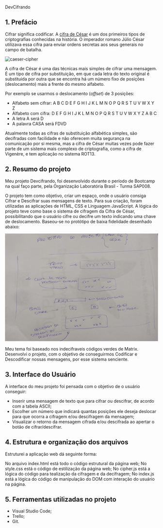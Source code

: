 DevCifrando

## 1. Prefácio

Cifrar significa codificar. A [cifra de César](https://pt.wikipedia.org/wiki/Cifra_de_C%C3%A9sar)
é um dos primeiros tipos de criptografias conhecidas na história.
O imperador romano Júlio César utilizava essa cifra para enviar
ordens secretas aos seus generais no campo de batalha.

![caeser-cipher](https://user-images.githubusercontent.com/11894994/60990999-07ffdb00-a320-11e9-87d0-b7c291bc4cd1.png)

A cifra de César é uma das técnicas mais simples de cifrar uma mensagem. É um
tipo de cifra por substituição, em que cada letra do texto original é
substituida por outra que se encontra há um número fixo de posições
(deslocamento) mais a frente do mesmo alfabeto.

Por exemplo se usarmos o deslocamento (_offset_) de 3 posições:

* Alfabeto sem cifrar: A B C D E F G H I J K L M N O P Q R S T U V W X Y Z
* Alfabeto com cifra:  D E F G H I J K L M N O P Q R S T U V W X Y Z A B C
* A letra A será D
* A palavra CASA será FDVD

Atualmente todas as cifras de substituição alfabética simples, são decifradas
com facilidade e não oferecem muita segurança na comunicação por si mesma,
mas a cifra de César muitas vezes pode fazer parte de um sistema
mais complexo de criptografia, como
a cifra de Vigenère, e tem aplicação no sistema ROT13.

## 2. Resumo do projeto

Meu projeto Devcifrando, foi desenvolvido durante o período de Bootcamp na qual faço parte, pela Organização Laboratória Brasil - Turma SAP008.

O projeto tem como objetivo, criar um espaço, onde o usuário consiga Cifrar e Descifrar suas mensagens de texto. Para sua criação, foram utilizadas as aplicações de HTML, CSS e Linguagem JavaScript. A lógica do projeto teve como base o sistema de cifragem da Cifra de César, possibilitando que o usuário cifre ou decifre um texto indicando uma chave de deslocamento. Baseou-se no protótipo de baixa fidelidade desenhado abaixo:

![img](prototipo.png)


Meu tema foi baseado nos indecifraveis códigos verdes de Matrix. Desenvolvi o projeto, com o objetivo de conseguirmos Codificar e Descodificar nossas mensagens, por esse sistema senciente. 

## 3. Interface do Usuário

A interface do meu projeto foi pensada com o objetivo de o usuário conseguir:

- Inserir uma mensagem de texto que para cifrar ou descifrar, de acordo com a tabela ASCII;
- Escolher um número que indicará quantas posições ele deseja deslocar para que ocorra a cifragem e/ou descifragem da mensagem;
- Visualizar o retorno da mensagem cifrada e/ou descifrada ao apertar o botão de cifrar/descifrar.

## 4. Estrutura e organização dos arquivos

Estruturei a aplicação web dá seguinte forma:

No arquivo index.html  está todo o código estrutural da página web;
No style.css está o código de estilização da página web;
No cipher.js está a lógica do código para tealização da cifragem e da decifragem;
No index.js está a lógica do código de manipulação do DOM com interação do usuário na página.

## 5. Ferramentas utilizadas no projeto
 
- Visual Studio Code;
- Trello;
- Git.
